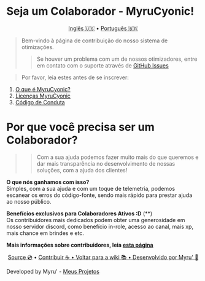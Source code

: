 # Seja um Colaborador - MyruCyonic!


<p align="center">
   <a href="https://github.com/worbadillitics/MyruCyonic/blob/stable/contribute.md">Inglês 🇺🇸</a>
   •
   <a href="https://github.com/worbadillitics/MyruCyonic/blob/stable/docs/contribute/pt-br.md">Português 🇧🇷</a>
</p>


> Bem-vindo à página de contribuição do nosso sistema de otimizações.
>
>> Se houver um problema com um de nossos otimizadores, entre em contato com o suporte através de [GitHub Issues](https://github.com/worbadillitics/MyruCyonic/issues/new)

> Por favor, leia estes antes de se inscrever:
1. [O que é MyruCyonic?](https://github.com/worbadillitics/MyruCyonic/blob/stable/docs/bookmarks/en-us.md)
2. [Licenças MyruCyonic](https://github.com/worbadillitics/MyruCyonic/blob/stable/docs/license/pt-br.md)
3. [Código de Conduta](https://github.com/worbadillitics/MyruCyonic/blob/stable/CODE_OF_CONDUCT.md)

# Por que você precisa ser um Colaborador?

>> Com a sua ajuda podemos fazer muito mais do que queremos e dar mais transparência no desenvolvimento de nossas soluções, com a ajuda dos clientes!

**O que **nós** ganhamos com isso?** <br>
Simples, com a sua ajuda e com um toque de telemetria, podemos escanear os erros do código-fonte, sendo mais rápido para prestar ajuda ao nosso público.

**Benefícios exclusivos para Colaboradores Ativos :D** (**) <br>
Os contribuidores mais dedicados podem obter uma generosidade em nosso servidor discord, como benefício in-role, acesso ao canal, mais xp, mais chance em brindes e etc.

**Mais informações sobre contribuidores, leia [esta página](https://github.com/worbadillitics/MyruCyonic/blob/stable/docs/contribute-benefits/en-us.md)**



<final-de-pagina>

<watermark-footer>

<p align="center">
  <a href="https://github.com/worbadillitics/MyruCyonic">Source 💿</a>
  •
  <a href="https://github.com/worbadillitics/MyruCyonic/blob/stable/contribute.md">Contribuir ☕
  •
  <a href="https://github.com/worbadillitics/MyruCyonic/blob/stable/readme.md">Voltar para a wiki 📚
  •
  <a href="https://github.com/worbadillitics/">Desenvolvido por Myru' 🎈
  </a>
  
</p>

</watermark-footer>

Developed by Myru' - [Meus Projetos](https://github.com/Worbadillitics)

<final-de-pagina>